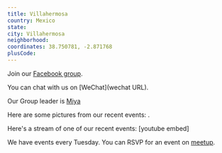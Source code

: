```yaml
---
title: Villahermosa
country: Mexico
state: 
city: Villahermosa
neighborhood: 
coordinates: 38.750781, -2.871768
plusCode:
---
```

Join our [Facebook group](https://www.facebook.com/groups/free.code.camp.tabasco).

You can chat with us on [WeChat](wechat URL).

Our Group leader is [Miya](freecodecamp.org/miya)

Here are some pictures from our recent events:
![]().

Here's a stream of one of our recent events:
[youtube embed]

We have events every Tuesday. You can RSVP for an event on [meetup](meetupurl).
